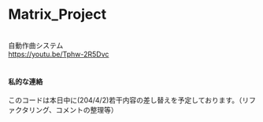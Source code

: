 # Matrix_Project

<br>自動作曲システム
<br>https://youtu.be/Tphw-2R5Dvc
<br>
<br>
#### 私的な連絡
このコードは本日中に(204/4/2)若干内容の差し替えを予定しております。（リファクタリング、コメントの整理等）
